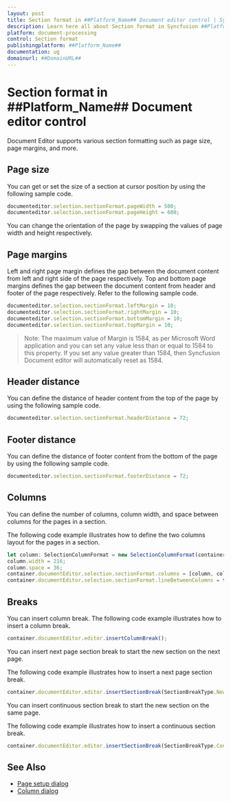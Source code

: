 ```yaml
---
layout: post
title: Section format in ##Platform_Name## Document editor control | Syncfusion
description: Learn here all about Section format in Syncfusion ##Platform_Name## Document editor control of Syncfusion Essential JS 2 and more.
platform: document-processing
control: Section format 
publishingplatform: ##Platform_Name##
documentation: ug
domainurl: ##DomainURL##
---
```


# Section format in ##Platform_Name## Document editor control

Document Editor supports various section formatting such as page size, page margins, and more.

## Page size

You can get or set the size of a section at cursor position by using the following sample code.

```ts
documenteditor.selection.sectionFormat.pageWidth = 500;
documenteditor.selection.sectionFormat.pageHeight = 600;
```

You can change the orientation of the page by swapping the values of page width and height respectively.

## Page margins

Left and right page margin defines the gap between the document content from left and right side of the page respectively. Top and bottom page margins defines the gap between the document content from header and footer of the page respectively.
Refer to the following sample code.

```ts
documenteditor.selection.sectionFormat.leftMargin = 10;
documenteditor.selection.sectionFormat.rightMargin = 10;
documenteditor.selection.sectionFormat.bottomMargin = 10;
documenteditor.selection.sectionFormat.topMargin = 10;
```

>Note: The maximum value of Margin is 1584, as per Microsoft Word application and you can set any value less than or equal to 1584 to this property. If you set any value greater than 1584, then Syncfusion Document editor will automatically reset as 1584.

## Header distance

You can define the distance of header content from the top of the page by using the following sample code.

```ts
documenteditor.selection.sectionFormat.headerDistance = 72;
```

## Footer distance

You can define the distance of footer content from the bottom of the page by using the following sample code.

```ts
documenteditor.selection.sectionFormat.footerDistance = 72;
```

## Columns

You can define the number of columns, column width, and space between columns for the pages in a section.

The following code example illustrates how to define the two columns layout for the pages in a section.

```ts
let column: SelectionColumnFormat = new SelectionColumnFormat(container.documentEditor.selection);
column.width = 216;
column.space = 36;
container.documentEditor.selection.sectionFormat.columns = [column, column];
container.documentEditor.selection.sectionFormat.lineBetweenColumns = true;
```

## Breaks

You can insert column break. The following code example illustrates how to insert a column break.

```ts
container.documentEditor.editor.insertColumnBreak();
```

You can insert next page section break to start the new section on the next page.

The following code example illustrates how to insert a next page section break.

```ts
container.documentEditor.editor.insertSectionBreak(SectionBreakType.NewPage);
```

You can insert continuous section break to start the new section on the same page.

The following code example illustrates how to insert a continuous section break.

```ts
container.documentEditor.editor.insertSectionBreak(SectionBreakType.Continuous);
```

## See Also

* [Page setup dialog](./dialog#page-setup-dialog)
* [Column dialog](./dialog#column-dialog)
